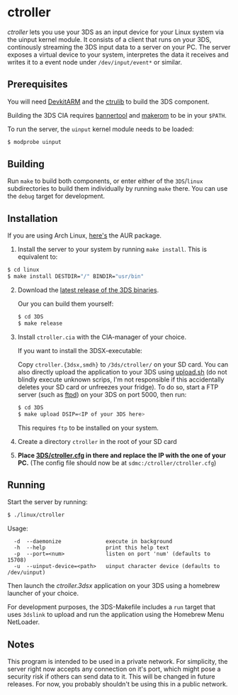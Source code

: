 # ctroller

*ctroller* lets you use your 3DS as an input device for your Linux system via
the uinput kernel module. It consists of a client that runs on your 3DS,
continously streaming the 3DS input data to a server on your PC. The server
exposes a virtual device to your system, interpretes the data it receives and
writes it to a event node under `/dev/input/event*` or similar.

## Prerequisites

You will need
[DevkitARM](https://sourceforge.net/projects/devkitpro/files/devkitARM/) and the
[ctrulib](https://github.com/smealum/ctrulib) to build the 3DS component.

Building the 3DS CIA requires
[bannertool](https://github.com/Steveice10/bannertool) and
[makerom](https://github.com/profi200/Project_CTR/tree/master/makerom)
to be in your `$PATH`.

To run the server, the `uinput` kernel module needs to be loaded:

```bash
$ modprobe uinput
```

## Building

Run `make` to build both components, or enter either of the `3DS`/`linux`
subdirectories to build them individually by running `make` there. You can use
the `debug` target for development.

## Installation

If you are using Arch Linux,
[here's](https://aur.archlinux.org/packages/ctroller-git/) the AUR package.

1. Install the server to your system by running `make install`. This is
   equivalent to:
```bash
$ cd linux
$ make install DESTDIR="/" BINDIR="usr/bin"
```

2. Download the [latest release of the 3DS
   binaries](https://github.com/phijor/ctroller/releases/latest).

   Our you can build them yourself:
   ```bash
   $ cd 3DS
   $ make release
   ```

3. Install `ctroller.cia` with the CIA-manager of your choice.

   If you want to install the 3DSX-executable:

   Copy `ctroller.{3dsx,smdh}` to `/3ds/ctroller/` on your SD card. You can also
   directly upload the application to your 3DS using
   [upload.sh](./3DS/upload.sh) (do not blindly execute unknown scrips, I'm not
   responsible if this accidentally deletes your SD card or unfreezes your
   fridge).  To do so, start a FTP server (such as
   [ftpd](https://github.com/mtheall/ftpd)) on your 3DS on port 5000, then run:
   ```bash
   $ cd 3DS
   $ make upload DSIP=<IP of your 3DS here>
   ```
   This requires `ftp` to be installed on your system.

4. Create a directory `ctroller` in the root of your SD card

5. **Place [3DS/ctroller.cfg](./3DS/ctroller.cfg) in there and replace the IP
   with the one of your PC.** (The config file should now be at
   `sdmc:/ctroller/ctroller.cfg`)

## Running

Start the server by running:
```bash
$ ./linux/ctroller
```

Usage:
```
  -d  --daemonize              execute in background
  -h  --help                   print this help text
  -p  --port=<num>             listen on port 'num' (defaults to 15708)
  -u  --uinput-device=<path>   uinput character device (defaults to /dev/uinput)
```

Then launch the *ctroller.3dsx* application on your 3DS using a homebrew
launcher of your choice.

For development purposes, the 3DS-Makefile includes a `run` target that uses
`3dslink` to upload and run the application using the Homebrew Menu NetLoader.

## Notes

This program is intended to be used in a private network. For simplicity, the
server right now accepts any connection on it's port, which might pose a
security risk if others can send data to it. This will be changed in future
releases. For now, you probably shouldn't be using this in a public network.
